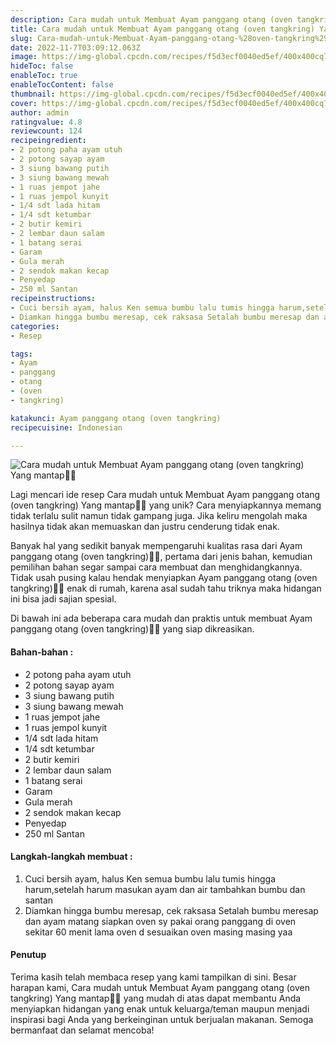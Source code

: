 ```yaml
---
description: Cara mudah untuk Membuat Ayam panggang otang (oven tangkring) Yang mantap"
title: Cara mudah untuk Membuat Ayam panggang otang (oven tangkring) Yang mantap
slug: Cara-mudah-untuk-Membuat-Ayam-panggang-otang-%28oven-tangkring%29-Yang-mantap
date: 2022-11-7T03:09:12.063Z
image: https://img-global.cpcdn.com/recipes/f5d3ecf0040ed5ef/400x400cq70/photo.jpg
hideToc: false
enableToc: true
enableTocContent: false
thumbnail: https://img-global.cpcdn.com/recipes/f5d3ecf0040ed5ef/400x400cq70/photo.jpg
cover: https://img-global.cpcdn.com/recipes/f5d3ecf0040ed5ef/400x400cq70/photo.jpg
author: admin
ratingvalue: 4.8
reviewcount: 124
recipeingredient:
- 2 potong paha ayam utuh
- 2 potong sayap ayam
- 3 siung bawang putih
- 3 siung bawang mewah
- 1 ruas jempot jahe
- 1 ruas jempol kunyit
- 1/4 sdt lada hitam
- 1/4 sdt ketumbar
- 2 butir kemiri
- 2 lembar daun salam
- 1 batang serai
- Garam
- Gula merah
- 2 sendok makan kecap
- Penyedap
- 250 ml Santan
recipeinstructions:
- Cuci bersih ayam, halus Ken semua bumbu lalu tumis hingga harum,setelah harum masukan ayam dan air tambahkan bumbu dan santan
- Diamkan hingga bumbu meresap, cek raksasa Setalah bumbu meresap dan ayam matang siapkan oven sy pakai orang panggang di oven sekitar 60 menit lama oven d sesuaikan oven masing masing yaa
categories:
- Resep

tags:
- Ayam
- panggang
- otang
- (oven
- tangkring)

katakunci: Ayam panggang otang (oven tangkring)
recipecuisine: Indonesian

---
```


![Cara mudah untuk Membuat Ayam panggang otang (oven tangkring) Yang mantap👩‍🍳](https://img-global.cpcdn.com/recipes/f5d3ecf0040ed5ef/400x400cq70/photo.jpg)

Lagi mencari ide resep Cara mudah untuk Membuat Ayam panggang otang (oven tangkring) Yang mantap👩‍🍳 yang unik? Cara menyiapkannya memang tidak terlalu sulit namun tidak gampang juga. Jika keliru mengolah maka hasilnya tidak akan memuaskan dan justru cenderung tidak enak.

Banyak hal yang sedikit banyak mempengaruhi kualitas rasa dari Ayam panggang otang (oven tangkring)👩‍🍳, pertama dari jenis bahan, kemudian pemilihan bahan segar sampai cara membuat dan menghidangkannya. Tidak usah pusing kalau hendak menyiapkan Ayam panggang otang (oven tangkring)👩‍🍳 enak di rumah, karena asal sudah tahu triknya maka hidangan ini bisa jadi sajian spesial.

Di bawah ini ada beberapa cara mudah dan praktis untuk membuat Ayam panggang otang (oven tangkring)👩‍🍳 yang siap dikreasikan.

<!--inarticleads1-->

#### Bahan-bahan :

- 2 potong paha ayam utuh
- 2 potong sayap ayam
- 3 siung bawang putih
- 3 siung bawang mewah
- 1 ruas jempot jahe
- 1 ruas jempol kunyit
- 1/4 sdt lada hitam
- 1/4 sdt ketumbar
- 2 butir kemiri
- 2 lembar daun salam
- 1 batang serai
- Garam
- Gula merah
- 2 sendok makan kecap
- Penyedap
- 250 ml Santan

<!--inarticleads2-->

#### Langkah-langkah membuat :

1. Cuci bersih ayam, halus Ken semua bumbu lalu tumis hingga harum,setelah harum masukan ayam dan air tambahkan bumbu dan santan
1. Diamkan hingga bumbu meresap, cek raksasa Setalah bumbu meresap dan ayam matang siapkan oven sy pakai orang panggang di oven sekitar 60 menit lama oven d sesuaikan oven masing masing yaa

#### Penutup

Terima kasih telah membaca resep yang kami tampilkan di sini. Besar harapan kami, Cara mudah untuk Membuat Ayam panggang otang (oven tangkring) Yang mantap👩‍🍳 yang mudah di atas dapat membantu Anda menyiapkan hidangan yang enak untuk keluarga/teman maupun menjadi inspirasi bagi Anda yang berkeinginan untuk berjualan makanan. Semoga bermanfaat dan selamat mencoba!